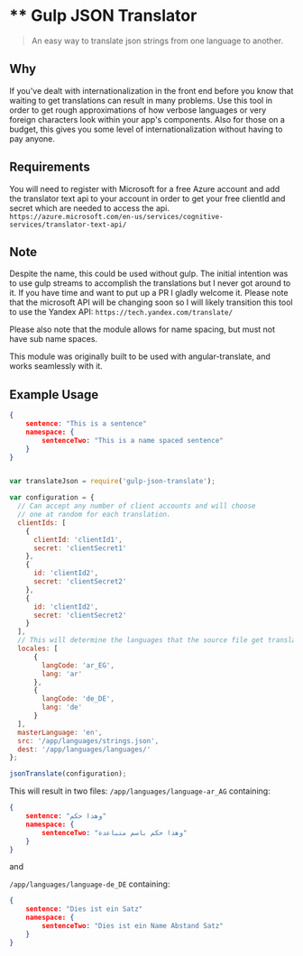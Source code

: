 ** Gulp JSON Translator
===================

> An easy way to translate json strings from one language to another.

## Why

If you've dealt with internationalization in the front end before you know that waiting to get translations can result
in many problems. Use this tool in order to get rough approximations of how verbose languages or very foreign characters
look within your app's components. Also for those on a budget, this gives you some level of  internationalization
without having to pay anyone.

## Requirements

You will need to register with Microsoft for a free Azure account and add the translator text api to your account in
order to get your free clientId and secret which are needed to access the api.
`https://azure.microsoft.com/en-us/services/cognitive-services/translator-text-api/`

## Note

Despite the name, this could be used without gulp. The initial intention was to use gulp streams to accomplish the
translations but I never got around to it. If you have time and want to put up a PR I gladly welcome it. Please note
that the microsoft API will be changing soon so I will likely transition this tool to use the Yandex API:
`https://tech.yandex.com/translate/`

Please also note that the module allows for name spacing, but must not have sub name spaces.

This module was originally built to be used with angular-translate, and works seamlessly with it.

## Example Usage

```json
{
    sentence: "This is a sentence"
    namespace: {
        sentenceTwo: "This is a name spaced sentence"
    }
}
```

```javascript

var translateJson = require('gulp-json-translate');

var configuration = {
  // Can accept any number of client accounts and will choose
  // one at random for each translation.
  clientIds: [
    {
      clientId: 'clientId1',
      secret: 'clientSecret1'
    },
    {
      id: 'clientId2',
      secret: 'clientSecret2'
    },
    {
      id: 'clientId2',
      secret: 'clientSecret2'
    }
  ],
  // This will determine the languages that the source file get translated to.
  locales: [
      {
        langCode: 'ar_EG',
        lang: 'ar'
      },
      {
        langCode: 'de_DE',
        lang: 'de'
      }
  ],
  masterLanguage: 'en',
  src: '/app/languages/strings.json',
  dest: '/app/languages/languages/'
};

jsonTranslate(configuration);

```

This will result in two files:
`/app/languages/language-ar_AG` containing:

```json
{
    sentence: "وهذا حكم"
    namespace: {
        sentenceTwo: "وهذا حكم باسم متباعدة"
    }
}
```
and

`/app/languages/language-de_DE` containing:

```json
{
    sentence: "Dies ist ein Satz"
    namespace: {
        sentenceTwo: "Dies ist ein Name Abstand Satz"
    }
}
```